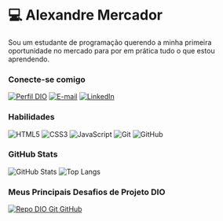 # 💻 Alexandre Mercador
Sou um estudante de programação querendo a minha primeira oportunidade no mercado para por em prática tudo o que estou aprendendo.

### Conecte-se comigo
[![Perfil DIO](https://img.shields.io/badge/-Meu%20Perfil%20na%20DIO-30A3DC?style=for-the-badge)](https://web.dio.me/users/amercador_1/) 
[![E-mail](https://img.shields.io/badge/-Email-000?style=for-the-badge&logo=microsoft-outlook&logoColor=E94D5F)](mailto:amercador@gmail.com)
[![LinkedIn](https://img.shields.io/badge/-LinkedIn-000?style=for-the-badge&logo=linkedin&logoColor=30A3DC)](https://www.linkedin.com/in/alexandre-mercador-8962aa40/)

### Habilidades
![HTML5](https://img.shields.io/badge/HTML-000?style=for-the-badge&logo=html5&logoColor=fd7e14)
![CSS3](https://img.shields.io/badge/CSS3-000?style=for-the-badge&logo=css3&logoColor=339af0)
![JavaScript](https://img.shields.io/badge/JavaScript-000?style=for-the-badge&logo=javascript&logoColor=fcc419)
![Git](https://img.shields.io/badge/Git-000?style=for-the-badge&logo=git&logoColor=E94D5F) 
![GitHub](https://img.shields.io/badge/GitHub-000?style=for-the-badge&logo=github&logoColor=f8f9fa)

### GitHub Stats
![GitHub Stats](https://github-readme-stats.vercel.app/api?username=AlexandreMercador&theme=transparent&bg_color=000&border_color=30A3DC&show_icons=true&icon_color=30A3DC&title_color=E94D5F&text_color=FFF&hide=stars)
![Top Langs](https://github-readme-stats-git-masterrstaa-rickstaa.vercel.app/api/top-langs/?username=AlexandreMercador&layout=compact&bg_color=000&border_color=30A3DC&title_color=E94D5F&text_color=FFF)

### Meus Principais Desafios de Projeto DIO
[![Repo DIO Git GitHub](https://github-readme-stats.vercel.app/api/pin/?username=AlexandreMercador&repo=dio-lab-open-source&bg_color=000&border_color=30A3DC&show_icons=true&icon_color=30A3DC&title_color=E94D5F&text_color=FFF)](https://github.com/AlexandreMercador/dio-lab-open-source)



